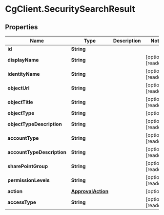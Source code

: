 # CgClient.SecuritySearchResult

## Properties

Name | Type | Description | Notes
------------ | ------------- | ------------- | -------------
**id** | **String** |  | 
**displayName** | **String** |  | [optional] [readonly] 
**identityName** | **String** |  | [optional] [readonly] 
**objectUrl** | **String** |  | [optional] [readonly] 
**objectTitle** | **String** |  | [optional] [readonly] 
**objectType** | **String** |  | [optional] 
**objectTypeDescription** | **String** |  | [optional] [readonly] 
**accountType** | **String** |  | [optional] [readonly] 
**accountTypeDescription** | **String** |  | [optional] [readonly] 
**sharePointGroup** | **String** |  | [optional] [readonly] 
**permissionLevels** | **String** |  | [optional] [readonly] 
**action** | [**ApprovalAction**](ApprovalAction.md) |  | [optional] 
**accessType** | **String** |  | [optional] [readonly] 


